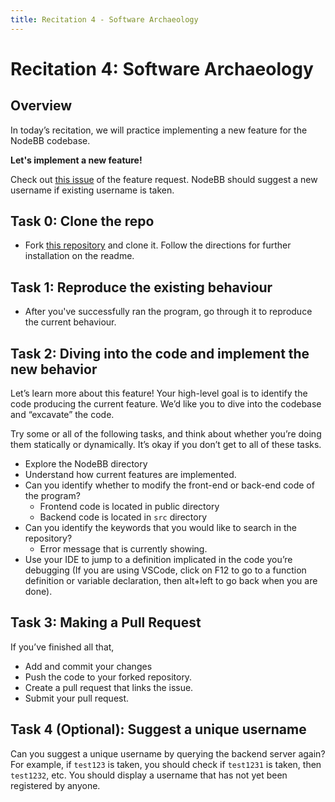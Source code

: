 ```yaml
---
title: Recitation 4 - Software Archaeology
---
```


# Recitation 4: Software Archaeology

## Overview

In today’s recitation, we will practice implementing a new feature for the NodeBB codebase.

**Let's implement a new feature!**

Check out [this issue](https://github.com/CMU-17313Q/NodeBB-F25-R4/issues/1) of the feature request. NodeBB should suggest a new username if existing username is taken.

## Task 0: Clone the repo

- Fork [this repository](https://github.com/CMU-17313Q/NodeBB-F25-R4) and clone it. Follow the directions for further installation on the readme.


## Task 1: Reproduce the existing behaviour

- After you've successfully ran the program, go through it to reproduce the current behaviour.

## Task 2: Diving into the code and implement the new behavior

Let’s learn more about this feature! Your high-level goal is to identify the code producing the current feature. We’d like you to dive into the codebase and “excavate” the code.

Try some or all of the following tasks, and think about whether you’re doing them statically or dynamically. It’s okay if you don’t get to all of these tasks.


- Explore the NodeBB directory
- Understand how current features are implemented.
- Can you identify whether to modify the front-end or back-end
  code of the program?
  - Frontend code is located in public directory
  - Backend code is located in `src` directory
- Can you identify the keywords that you would like to search in the repository?
  - Error message that is currently showing.
- Use your IDE to jump to a definition implicated in the code you’re debugging (If you are using VSCode, click on F12 to go to a function definition or variable declaration, then alt+left to go back when you are done).


## Task 3: Making a Pull Request

If you’ve finished all that,

- Add and commit your changes
- Push the code to your forked repository.
- Create a pull request that links the issue.
- Submit your pull request.

## Task 4 (Optional): Suggest a unique username

Can you suggest a unique username by querying the backend server again? For example, if `test123` is taken, you should check if `test1231` is taken, then `test1232`, etc. You should display a username that has not yet been registered by anyone.
